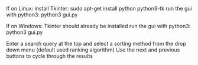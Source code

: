 If on Linux:
    install Tkinter:            sudo apt-get install python python3-tk
    run the gui with python3:   python3 gui.py

If on Windows:
    Tkinter should already be installed
    run the gui with python3:   python3 gui.py

Enter a search query at the top and select a sorting method
    from the drop down menu (default used ranking algorithm)
Use the next and previous buttons to cycle through the results
